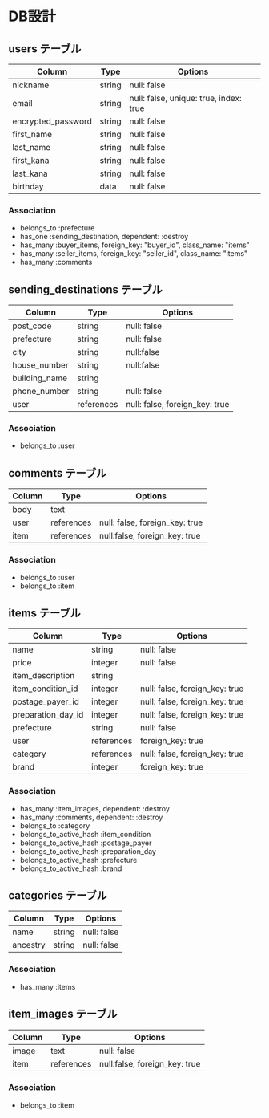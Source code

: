 # DB設計

## users テーブル
| Column             | Type   | Options                               |
| ------------------ | ------ | --------------------------------------|
| nickname           | string | null: false                           |
| email              | string | null: false, unique: true, index: true|
| encrypted_password | string | null: false                           |
| first_name         | string | null: false                           |
| last_name          | string | null: false                           |
| first_kana         | string | null: false                           |
| last_kana          | string | null: false                           |
| birthday           | data   | null: false                           |

### Association
- belongs_to :prefecture
- has_one :sending_destination, dependent: :destroy
- has_many :buyer_items, foreign_key: "buyer_id", class_name: "items"
- has_many :seller_items, foreign_key: "seller_id", class_name: "items"
- has_many :comments

## sending_destinations テーブル
| Column          | Type       | Options                        |
| --------------- | ---------- | ------------------------------ |
| post_code       | string     | null: false                    |
| prefecture      | string     | null: false                    |
| city            | string     | null:false                     |
| house_number    | string     | null:false                     |
| building_name   | string     |                                |
| phone_number    | string     | null: false                    |
| user            | references | null: false, foreign_key: true |

### Association
- belongs_to :user

## comments テーブル
| Column      | Type       | Options                            |
| ----------- | ---------- | ---------------------------------- |
| body        | text       |                                    |
| user        | references | null: false, foreign_key: true     |
| item        | references | null:false, foreign_key: true      |

### Association
- belongs_to :user
- belongs_to :item

## items テーブル
| Column             | Type       | Options                        |
| ------------------ | ---------- | ------------------------------ |
| name               | string     | null: false                    |
| price              | integer    | null: false                    |
| item_description   | string     |                                |
| item_condition_id  | integer    | null: false, foreign_key: true |
| postage_payer_id   | integer    | null: false, foreign_key: true |
| preparation_day_id | integer    | null: false, foreign_key: true |
| prefecture         | string     | null: false                    |
| user               | references | foreign_key: true              |
| category           | references | null: false, foreign_key: true |
| brand              | integer    | foreign_key: true              |

### Association
- has_many :item_images, dependent: :destroy
- has_many :comments, dependent: :destroy
- belongs_to :category
- belongs_to_active_hash :item_condition
- belongs_to_active_hash :postage_payer
- belongs_to_active_hash :preparation_day
- belongs_to_active_hash :prefecture
- belongs_to_active_hash :brand

## categories テーブル
| Column      | Type       | Options     |
| ----------- | ---------- | ----------- |
| name        | string     | null: false |
| ancestry    | string     | null: false |

### Association
- has_many :items

## item_images テーブル
| Column      | Type       | Options                            |
| ----------- | ---------- | ---------------------------------- |
| image       | text       | null: false                        |
| item        | references | null:false, foreign_key: true      |

### Association
- belongs_to :item
